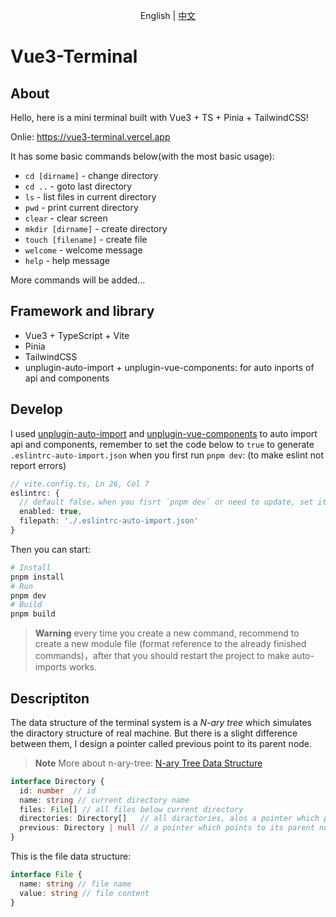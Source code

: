 <p align='center'>
English | <a href='./README.zh-CN.md'>中文</a>
</p>

# Vue3-Terminal

## About

Hello, here is a mini terminal built with Vue3 + TS + Pinia + TailwindCSS!

Onlie: https://vue3-terminal.vercel.app

It has some basic commands below(with the most basic usage):
- `cd [dirname]` - change directory
- `cd ..` - goto last directory
- `ls` - list files in current directory
- `pwd` - print current directory
- `clear` - clear screen
- `mkdir [dirname]` - create directory
- `touch [filename]` - create file
- `welcome` - welcome message
- `help` - help message

More commands will be added...

## Framework and library

- Vue3 + TypeScript + Vite
- Pinia
- TailwindCSS
- unplugin-auto-import + unplugin-vue-components: for auto inports of api and components

## Develop

I used [unplugin-auto-import](https://github.com/antfu/unplugin-auto-import) and [unplugin-vue-components](https://github.com/antfu/unplugin-vue-components) to auto import api and components, remember to set the code below to `true` to generate `.eslintrc-auto-import.json` when you first run `pnpm dev`: (to make eslint not report errors)
```ts
// vite.config.ts, Ln 26, Col 7
eslintrc: {
  // default false，when you fisrt `pnpm dev` or need to update, set it to true
  enabled: true, 
  filepath: './.eslintrc-auto-import.json'
}
```

Then you can start:
```bash
# Install
pnpm install
# Run
pnpm dev
# Build
pnpm build
```

> **Warning**
> every time you create a new command, recommend to create a new module file (format reference to the already finished commands)，after that you should restart the project to make auto-imports works.

## Descriptiton

The data structure of the terminal system is a *N-ary tree* which simulates the diractory structure of real machine. But there is a slight difference between them, I design a pointer called previous point to its parent node.

>  **Note**
> More about n-ary-tree: [N-ary Tree Data Structure](https://www.studytonight.com/advanced-data-structures/nary-tree)

```ts
interface Directory {
  id: number  // id
  name: string // current directory name
  files: File[] // all files below current directory
  directories: Directory[]   // all diractories, alos a pointer which points to its children nodes
  previous: Directory | null // a pointer which points to its parent node
}
```

This is the file data structure:
```ts
interface File {
  name: string // file name
  value: string // file content
}
```